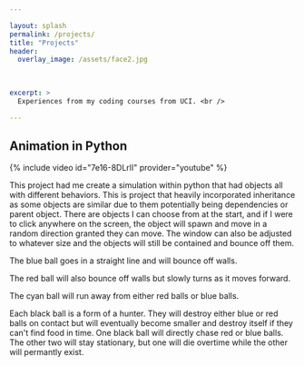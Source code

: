 ```yaml
---

layout: splash
permalink: /projects/
title: "Projects"
header:
  overlay_image: /assets/face2.jpg
  
  

excerpt: >
  Experiences from my coding courses from UCI. <br />

---
```

## Animation in Python
{% include video id="7e16-8DLrlI" provider="youtube" %}

This project had me create a simulation within python that had objects all with different behaviors. This is project that heavily incorporated inheritance as some objects are similar due to them potentially being dependencies or parent object. There are objects I can choose from at the start, and if I were to click anywhere on the screen, the object will spawn and move in a random direction granted they can move. The window can also be adjusted to whatever size and the objects will still be contained and bounce off them.

The blue ball goes in a straight line and will bounce off walls.

The red ball will also bounce off walls but slowly turns as it moves forward.

The cyan ball will run away from either red balls or blue balls.

Each black ball is a form of a hunter. They will destroy either blue or red balls on contact but will eventually become smaller and destroy itself if they can't find food in time.
One black ball will directly chase red or blue balls.
The other two will stay stationary, but one will die overtime while the other will permantly exist. 